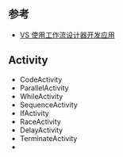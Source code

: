 
## 参考
* [VS 使用工作流设计器开发应用](https://learn.microsoft.com/zh-cn/visualstudio/workflow-designer/developing-applications-with-the-workflow-designer?view=vs-2022)


## Activity
* CodeActivity
* ParallelActivity
* WhileActivity
* SequenceActivity
* IfActivity
* RaceActivity
* DelayActivity
* TerminateActivity
* 